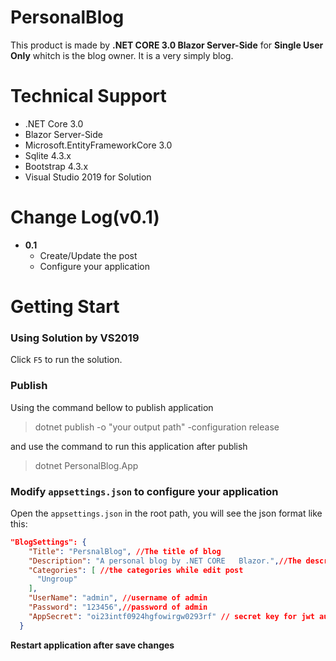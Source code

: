 # PersonalBlog
This product is made by **.NET CORE 3.0 Blazor Server-Side** for **Single User Only** whitch is the blog owner. It is a very simply blog.

# Technical Support
* .NET Core 3.0
* Blazor Server-Side
* Microsoft.EntityFrameworkCore 3.0
* Sqlite 4.3.x
* Bootstrap 4.3.x
* Visual Studio 2019 for Solution

# Change Log(v0.1)
* **0.1**
  - Create/Update the post
  - Configure your application


# Getting Start
### Using Solution by VS2019
Click `F5` to run the solution.

### Publish
Using the command bellow to publish application
> dotnet publish -o "your output path" -configuration release

and use the command to run this application after publish
> dotnet PersonalBlog.App

### Modify `appsettings.json` to configure your application
Open the `appsettings.json` in the root path, you will see the json format like this:
```json
"BlogSettings": {
    "Title": "PersnalBlog", //The title of blog
    "Description": "A personal blog by .NET CORE   Blazor.",//The description of blog
    "Categories": [ //the categories while edit post
      "Ungroup"
    ],
    "UserName": "admin", //username of admin
    "Password": "123456",//password of admin
    "AppSecret": "oi23intf0924hgfowirgw0293rf" // secret key for jwt authentication, do not update!!!
  }
```
**Restart application after save changes**

